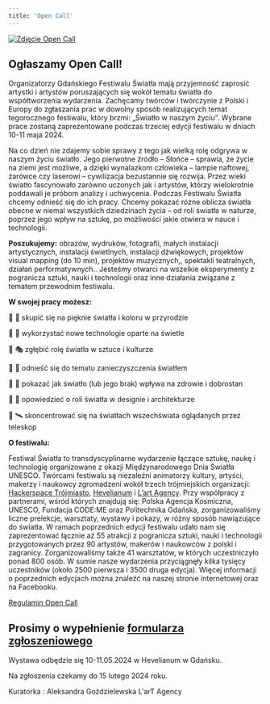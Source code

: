 ```yaml
---
title: 'Open Call'
---
```


[![Zdjęcie Open Call](/open-call/open-call.png)](/open-call/open-call.png)

## Ogłaszamy Open Call!

 Organizatorzy ​​Gdańskiego Festiwalu Światła mają przyjemność zaprosić artystki i artystów poruszających się wokół tematu światła do współtworzenia wydarzenia. Zachęcamy twórców i twórczynie z Polski i Europy do zgłaszania prac w dowolny sposób realizujących temat tegorocznego festiwalu, który brzmi: „Światło w naszym życiu”. Wybrane prace zostaną zaprezentowane podczas trzeciej edycji festiwalu w dniach 10-11 maja 2024.

 Na co dzień nie zdajemy sobie sprawy z tego jak wielką rolę odgrywa w naszym życiu światło. Jego pierwotne źródło – Słońce – sprawia, że życie na ziemi jest możliwe, a dzięki wynalazkom człowieka – lampie naftowej, żarówce czy laserowi – cywilizacja bezustannie się rozwija. Przez wieki światło fascynowało zarówno uczonych jak i artystów, którzy wielokrotnie poddawali je próbom analizy i uchwycenia.  Podczas Festiwalu Światła chcemy odnieść się do ich pracy. Chcemy pokazać różne oblicza światła obecne w niemal wszystkich dziedzinach życia – od roli światła w naturze, poprzez jego wpływ na sztukę, po możliwości jakie otwiera w nauce i technologii.

 **Poszukujemy:** obrazów, wydruków, fotografii, małych instalacji artystycznych, instalacji świetlnych, instalacji dźwiękowych, projektów visual mapping (do 10 min), projektów muzycznych,, spektakli teatralnych, działań performatywnych.. Jesteśmy otwarci na wszelkie eksperymenty z pogranicza sztuki, nauki i technologii oraz inne działania związane z tematem przewodnim festiwalu.

**W swojej pracy możesz:**
 
 🔆 🌳 skupić się na pięknie światła i koloru w przyrodzie
 
 🔆 📶 wykorzystać nowe technologie oparte na świetle
 
 🔆 🎭 zgłębić rolę światła w sztuce i kulturze
 
 🔆 🌃 odnieść się do tematu zanieczyszczenia światłem
 
 🔆 🏥 pokazać jak światło (lub jego brak) wpływa na zdrowie i dobrostan
 
 🔆 🌇 opowiedzieć o roli światła w designie i architekturze
 
 🔆 🛰 skoncentrować się na światłach wszechświata oglądanych przez teleskop

**O festiwalu:**

 Festiwal Światła to transdyscyplinarne wydarzenie łączące sztukę, naukę i technologię organizowane z okazji Międzynarodowego Dnia Światła UNESCO. Twórcami festiwalu są niezależni animatorzy kultury, artyści, makerzy i naukowcy zgromadzeni wokół trzech trójmiejskich organizacji: [Hackerspace Trójmiasto](https://hs3.pl/), [Hevelianum](https://hevelianum.pl/) i [L’art Agency](https://lartagency.com/pl). Przy współpracy z partnerami, wśród których znajdują się: Polska Agencja Kosmiczna, UNESCO, Fundacja CODE:ME oraz Politechnika Gdańska, zorganizowaliśmy liczne prelekcje, warsztaty, wystawy i pokazy, w różny sposób nawiązujące do światła. W ramach poprzednich edycji festiwalu udało nam się zaprezentować łącznie aż 55 atrakcji z pogranicza sztuki, nauki i technologii przygotowanych przez 90 artystów, makerów i naukowców z polski i zagranicy. Zorganizowaliśmy także 41 warsztatów, w których uczestniczyło ponad 800 osób. W sumie nasze wydarzenia przyciągnęły kilka tysięcy uczestników (około 2500 pierwsza i 3500 druga edycja).  Więcej informacji o poprzednich edycjach można znaleźć na naszej stronie internetowej oraz na Facebooku.

[Regulamin Open Call](/open-call/REGULAMIN-OPEN-CALL.pdf)

## Prosimy o wypełnienie [formularza zgłoszeniowego](https://forms.gle/Ti9hdR1JVpEwPgTq7)

Wystawa odbędzie się 10-11.05.2024 w Hevelianum w Gdańsku.

Na zgłoszenia czekamy do 15 lutego 2024 roku.

Kuratorka : Aleksandra Goździelewska L'arT Agency